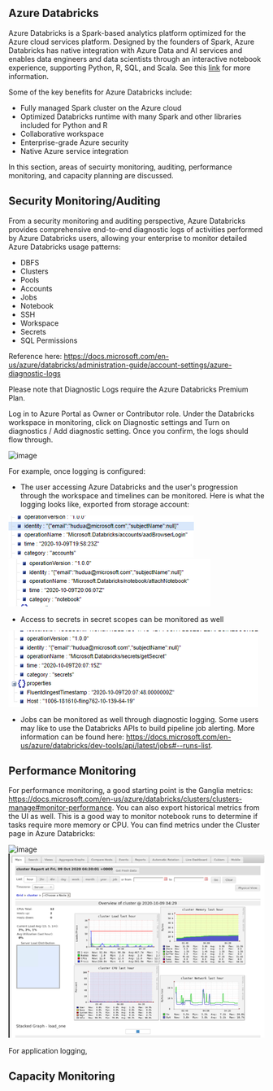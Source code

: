 ## Azure Databricks


Azure Databricks is a Spark-based analytics platform optimized for the Azure cloud services platform. Designed by the founders of Spark, Azure Databricks has native integration with Azure Data and AI services and enables data engineers and data scientists through an interactive notebook experience, supporting Python, R, SQL, and Scala. See this [link](https://docs.microsoft.com/en-us/azure/databricks/) for more information.

Some of the key benefits for Azure Databricks include:
* Fully managed Spark cluster on the Azure cloud
* Optimized Databricks runtime with many Spark and other libraries included for Python and R
* Collaborative workspace
* Enterprise-grade Azure security
* Native Azure service integration

In this section, areas of secuirty monitoring, auditing, performance monitoring, and capacity planning are discussed.

## Security Monitoring/Auditing

From a security monitoring and auditing perspective, Azure Databricks provides comprehensive end-to-end diagnostic logs of activities performed by Azure Databricks users, allowing your enterprise to monitor detailed Azure Databricks usage patterns:

*	DBFS
*	Clusters
*	Pools
*	Accounts
*	Jobs
*	Notebook
*	SSH
*	Workspace
*	Secrets
*	SQL Permissions

Reference here: https://docs.microsoft.com/en-us/azure/databricks/administration-guide/account-settings/azure-diagnostic-logs

Please note that Diagnostic Logs require the Azure Databricks Premium Plan. 

Log in to Azure Portal as Owner or Contributor role. Under the Databricks workspace in monitoring, click on Diagnostic settings and Turn on diagnostics / Add diagnostic setting. Once you confirm, the logs should flow through.

![image](https://docs.microsoft.com/en-us/azure/databricks/_static/images/audit-logs/azure-diagnostic-settings.png)

For example, once logging is configured:
* The user accessing Azure Databricks and the user's progression through the workspace and timelines can be monitored. Here is what the logging looks like, exported from storage account:

![adbaad](/monitoring/assets/images/adbaad.PNG)
![adbnotebook](/monitoring/assets/images/adbnotebook.PNG)

* Access to secrets in secret scopes can be monitored as well

![adbsecret](/monitoring/assets/images/adbsecret.PNG)

* Jobs can be monitored as well through diagnostic logging. Some users may like to use the Databricks APIs to build pipeline job alerting. More information can be found here: https://docs.microsoft.com/en-us/azure/databricks/dev-tools/api/latest/jobs#--runs-list.

## Performance Monitoring

For performance monitoring, a good starting point is the Ganglia metrics: https://docs.microsoft.com/en-us/azure/databricks/clusters/clusters-manage#monitor-performance. You can also export historical metrics from the UI as well. This is a good way to monitor notebook runs to determine if tasks require more memory or CPU. You can find metrics under the Cluster page in Azure Databricks:

![image](https://docs.microsoft.com/en-us/azure/databricks/_static/images/clusters/metrics-tab.png)
![adbmetrics](/monitoring/assets/images/adbmetrics.PNG)

For application logging, 







## Capacity Monitoring

